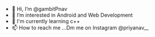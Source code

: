- 👋 Hi, I’m @gambitPnav
- 👀 I’m interested in Android and Web Development
- 🌱 I'm currently learning c++
- 📫 How to reach me ...Dm me on Instagram @priyanav__



<!--
**gambitPnav/gambitPnav** is a ✨ _special_ ✨ repository because its `README.md` (this file) appears on your GitHub profile.

Here are some ideas to get you started:

x
-->
